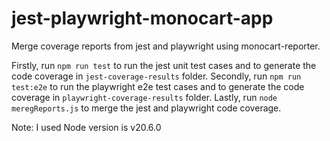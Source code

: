# jest-playwright-monocart-app

Merge coverage reports from jest and playwright using monocart-reporter.

Firstly, run  `npm run test` to run the jest unit test cases and to generate the code coverage in `jest-coverage-results` folder.
Secondly, run  `npm run test:e2e` to run the playwright e2e test cases and to generate the code coverage in `playwright-coverage-results` folder.
Lastly, run `node meregReports.js` to merge the jest and playwright code coverage.

Note: I used Node version is v20.6.0



